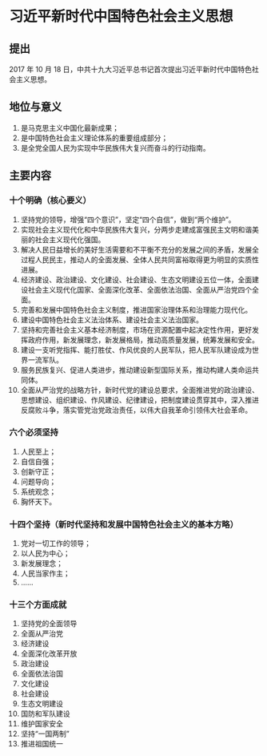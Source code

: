 # 习近平新时代中国特色社会主义思想

## 提出

2017 年 10 月 18 日，中共十九大习近平总书记首次提出习近平新时代中国特色社会主义思想。

## 地位与意义

1. 是马克思主义中国化最新成果；
2. 是中国特色社会主义理论体系的重要组成部分；
3. 是全党全国人民为实现中华民族伟大复兴而奋斗的行动指南。

## 主要内容

### 十个明确（核心要义）

1. 坚持党的领导，增强“四个意识”，坚定“四个自信”，做到“两个维护”。
2. 实现社会主义现代化和中华民族伟大复兴，分两步走建成富强民主文明和谐美丽的社会主义现代化强国。
3. 解决人民日益增长的美好生活需要和不平衡不充分的发展之间的矛盾，发展全过程人民民主，推动人的全面发展、全体人民共同富裕取得更为明显的实质性进展。
4. 经济建设、政治建设、文化建设、社会建设、生态文明建设五位一体，全面建设社会主义现代化国家、全面深化改革、全面依法治国、全面从严治党四个全面。
5. 完善和发展中国特色社会主义制度，推进国家治理体系和治理能力现代化。
6. 建设中国特色社会主义法治体系、建设社会主义法治国家。
7. 坚持和完善社会主义基本经济制度，市场在资源配置中起决定性作用，更好发挥政府作用，新发展理念，新发展格局，推动高质量发展，统筹发展和安全。
8. 建设一支听党指挥、能打胜仗、作风优良的人民军队，把人民军队建设成为世界一流军队。
9. 服务民族复兴、促进人类进步，推动建设新型国际关系，推动构建人类命运共同体。
10. 全面从严治党的战略方针，新时代党的建设总要求，全面推进党的政治建设、思想建设、组织建设、作风建设、纪律建设，把制度建设贯穿其中，深入推进反腐败斗争，落实管党治党政治责任，以伟大自我革命引领伟大社会革命。

### 六个必须坚持

1. 人民至上；
2. 自信自强；
3. 创新守正；
4. 问题导向；
5. 系统观念；
6. 胸怀天下。

### 十四个坚持（新时代坚持和发展中国特色社会主义的基本方略）

1. 党对一切工作的领导；
2. 以人民为中心；
3. 新发展理念；
4. 人民当家作主；
5. ……

### 十三个方面成就

1. 坚持党的全面领导
2. 全面从严治党
3. 经济建设
4. 全面深化改革开放
5. 政治建设
6. 全面依法治国
7. 文化建设
8. 社会建设
9. 生态文明建设
10. 国防和军队建设
11. 维护国家安全
12. 坚持“一国两制”
13. 推进祖国统一
